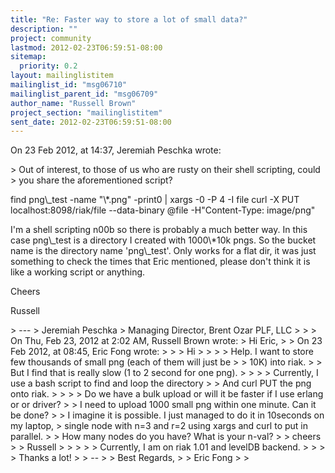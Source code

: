 ```yaml
---
title: "Re: Faster way to store a lot of small data?"
description: ""
project: community
lastmod: 2012-02-23T06:59:51-08:00
sitemap:
  priority: 0.2
layout: mailinglistitem
mailinglist_id: "msg06710"
mailinglist_parent_id: "msg06709"
author_name: "Russell Brown"
project_section: "mailinglistitem"
sent_date: 2012-02-23T06:59:51-08:00
---
```


On 23 Feb 2012, at 14:37, Jeremiah Peschka wrote:

&gt; Out of interest, to those of us who are rusty on their shell scripting, could 
&gt; you share the aforementioned script?


 find png\\_test -name "\\*.png" -print0 | xargs -0 -P 4 -I file curl -X PUT 
localhost:8098/riak/file --data-binary @file -H"Content-Type: image/png"

I'm a shell scripting n00b so there is probably a much better way. In this case 
png\\_test is a directory I created with 1000\\*10k pngs. So the bucket name is the 
directory name 'png\\_test'. Only works for a flat dir, it was just something to 
check the times that Eric mentioned, please don't think it is like a working 
script or anything.

Cheers

Russell


&gt; ---
&gt; Jeremiah Peschka
&gt; Managing Director, Brent Ozar PLF, LLC
&gt; 
&gt; 
&gt; On Thu, Feb 23, 2012 at 2:02 AM, Russell Brown  wrote:
&gt; Hi Eric,
&gt; 
&gt; On 23 Feb 2012, at 08:45, Eric Fong wrote:
&gt; 
&gt; &gt; Hi
&gt; &gt;
&gt; &gt; Help. I want to store few thousands of small png (each of them will just be 
&gt; &gt; 10K) into riak.
&gt; &gt; But I find that is really slow (1 to 2 second for one png).
&gt; &gt;
&gt; &gt; Currently, I use a bash script to find and loop the directory
&gt; &gt; And curl PUT the png onto riak.
&gt; &gt;
&gt; &gt; Do we have a bulk upload or will it be faster if I use erlang or or driver?
&gt; &gt; I need to upload 1000 small png within one minute. Can it be done?
&gt; 
&gt; I imagine it is possible. I just managed to do it in 10seconds on my laptop, 
&gt; single node with n=3 and r=2 using xargs and curl to put in parallel.
&gt; 
&gt; How many nodes do you have? What is your n-val?
&gt; 
&gt; cheers
&gt; 
&gt; Russell
&gt; 
&gt; &gt;
&gt; &gt; Currently, I am on riak 1.01 and levelDB backend.
&gt; &gt;
&gt; &gt; Thanks a lot!
&gt; &gt; --
&gt; &gt; Best Regards,
&gt; &gt; Eric Fong
&gt; 
&gt; 
 

